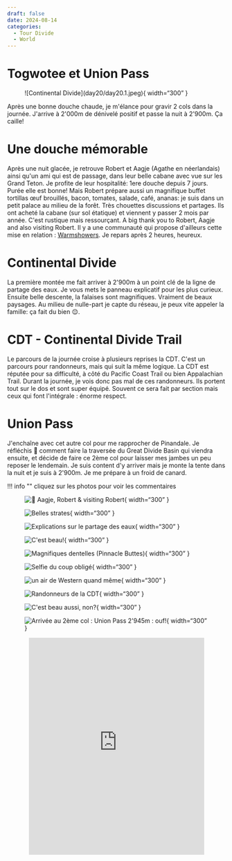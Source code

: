 ```yaml
---
draft: false 
date: 2024-08-14
categories:
  - Tour Divide
  - World
---
```


#  Togwotee et Union Pass

<figure markdown>
![Continental Divide](day20/day20.1.jpeg){ width=“300” }
</figure>

Après une bonne douche chaude, je m'élance pour gravir 2 cols dans la journée. J'arrive à 2'000m de dénivelé positif et passe la nuit à 2'900m. Ça caille!

<!-- more -->

# Une douche mémorable 

Après une nuit glacée, je retrouve Robert et Aagje (Agathe en néerlandais) ainsi qu'un ami qui est de passage, dans leur belle cabane avec vue sur les Grand Teton. Je profite de leur hospitalité: 1ere douche depuis 7 jours. Purée elle est bonne! Mais Robert prépare aussi un magnifique buffet tortillas œuf brouillés, bacon, tomates, salade, café, ananas: je suis dans un petit palace au milieu de la forêt. Très chouettes discussions et partages. Ils ont acheté la cabane (sur sol étatique) et viennent y passer 2 mois par année. C'est rustique mais ressourçant. A big thank you to Robert, Aagje and also visiting Robert. Il y a une communauté qui propose d'ailleurs cette mise en relation : [Warmshowers](https://www.warmshowers.org). Je repars après 2 heures, heureux. 

# Continental Divide 

La première montée me fait arriver à 2'900m à un point clé de la ligne de partage des eaux. Je vous mets le panneau explicatif pour les plus curieux. Ensuite belle descente, la falaises sont magnifiques. Vraiment de beaux paysages. Au milieu de nulle-part je capte du réseau, je peux vite appeler la famille: ça fait du bien 😌.


# CDT - Continental Divide Trail

Le parcours de la journée croise à plusieurs reprises la CDT. C'est un parcours pour randonneurs, mais qui suit la même logique. La CDT est réputée pour sa difficulté, à côté du Pacific Coast Trail ou bien Appalachian Trail. Durant la journée, je vois donc pas mal de ces randonneurs. Ils portent tout sur le dos et sont super équipé. Souvent ce sera fait par section mais ceux qui font l'intégrale : énorme respect.

# Union Pass

J'enchaîne avec cet autre col pour me rapprocher de Pinandale. Je réfléchis 🤔 comment faire la traversée du Great Divide Basin qui viendra ensuite, et décide de faire ce 2ème col pour laisser mes jambes un peu reposer le lendemain. Je suis content d'y arriver mais je monte la tente dans la nuit et je suis à 2'900m. Je me prépare à un froid de canard.

!!! info ""
    cliquez sur les photos pour voir les commentaires

<figure markdown>

![🙏 Aagje, Robert & visiting Robert](day20/day20.2.jpeg){ width=“300” }

![Belles strates](day20/day20.3.jpeg){ width=“300” }

![Explications sur le partage des eaux ](day20/day20.4.jpeg){ width=“300” }

![C'est beau!](day20/day20.5.jpeg){ width=“300” }

![Magnifiques dentelles (Pinnacle Buttes)](day20/day20.6.jpeg){ width=“300” }

![Selfie du coup obligé](day20/day20.7.jpeg){ width=“300” }

![un air de Western quand même](day20/day20.8.jpeg){ width=“300” }

![Randonneurs de la CDT](day20/day20.9.jpeg){ width=“300” }

![C'est beau aussi, non?](day20/day20.10.jpeg){ width=“300” }

![Arrivée au 2ème col : Union Pass 2'945m : ouf!](day20/day20.11.jpeg){ width=“300” }

</figure>

<center>
<iframe src='https://connect.garmin.com/modern/activity/embed/16775278221' title='Day 13' width='405' height='500' frameborder='0'></iframe>
</center>



